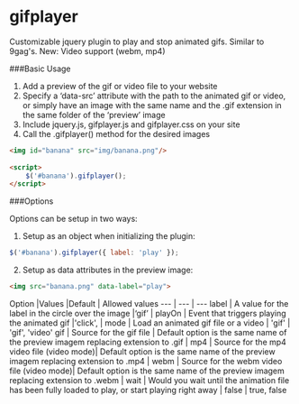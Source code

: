 gifplayer
===========

Customizable jquery plugin to play and stop animated gifs. Similar to 9gag's.
New: Video support (webm, mp4)

###Basic Usage

1. Add a preview of the gif or video file to your website
2. Specify a ‘data-src’ attribute with the path to the animated gif or video, or simply have an image with the same name and the .gif extension in the same folder of the ‘preview’ image
3. Include jquery.js, gifplayer.js and gifplayer.css on your site
4. Call the .gifplayer() method for the desired images

```html
<img id="banana" src="img/banana.png"/>
 
<script>
	$('#banana').gifplayer();
</script>
```

###Options

Options can be setup in two ways: 
1. Setup as an object when initializing the plugin: 
```javascript
$('#banana').gifplayer({ label: 'play' });
```

2. Setup as data attributes in the preview image: 
```html
<img src="banana.png" data-label="play">
```

Option	|Values	|Default | Allowed values
--- | --- | ---
label	| A value for the label in the circle over the image	|‘gif’ |
playOn	| Event that triggers playing the animated gif	|'click', |
mode | Load an animated gif file or a video | 'gif' | 'gif', 'video'
gif | Source for the gif file | Default option is the same name of the preview imagem replacing extension to .gif |
mp4 | Source for the mp4 video file (video mode)| Default option is the same name of the preview imagem replacing extension to .mp4 |
webm | Source for the webm video file (video mode)| Default option is the same name of the preview imagem replacing extension to .webm |
wait | Would you wait until the animation file has been fully loaded to play, or start playing right away | false | true, false

